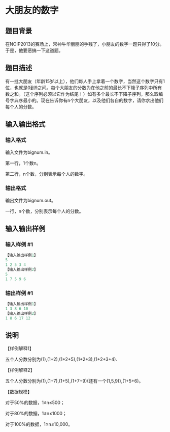 # 大朋友的数字

## 题目背景

在NOIP2013的赛场上，常神牛华丽丽的手残了，小朋友的数字一题只得了10分。于是，他要恶搞一下这道题。

## 题目描述

有一批大朋友（年龄15岁以上），他们每人手上拿着一个数字，当然这个数字只有1位，也就是0到9之间。每个大朋友的分数为在他之前的最长不下降子序列中所有数之和。（这个序列必须以它作为结尾！）如有多个最长不下降子序列，那么取编号字典序最小的。现在告诉你有n个大朋友，以及他们各自的数字，请你求出他们每个人的分数。

## 输入输出格式

### 输入格式

输入文件为bignum.in。

第一行，1个数n。

第二行，n个数，分别表示每个人的数字。

### 输出格式

输出文件为bignum.out。

一行，n个数，分别表示每个人的分数。

## 输入输出样例

### 输入样例 #1

```cpp
【输入输出样例1】
5
1 2 5 3 4
【输入输出样例2】
5
1 7 5 9 6
```


### 输出样例 #1

```cpp
【输入输出样例1】
1 3 8 6 10
【输入输出样例2】
1 8 6 17 12
```


## 说明

【样例解释1】

五个人分数分别为(1),(1+2),(1+2+5),(1+2+3),(1+2+3+4).

【样例解释2】

五个人分数分别为(1),(1+7),(1+5),(1+7+9){还有一个(1,5,9)},(1+5+6)。

【数据规模】

对于50%的数据，1≤n≤500；

对于80%的数据，1≤n≤1000；

对于100%的数据，1≤n≤10,000。


